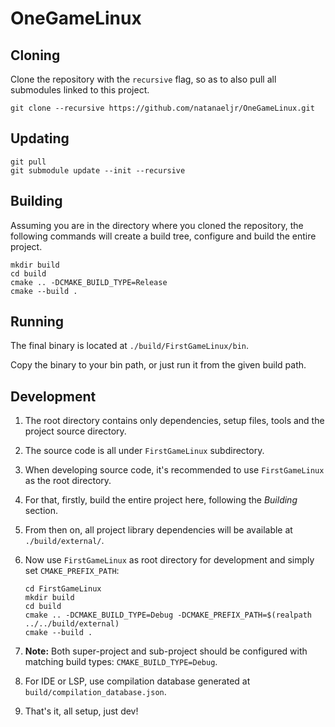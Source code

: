# OneGameLinux

## Cloning

Clone the repository with the `recursive` flag, so as to also pull all submodules linked to this project.

```
git clone --recursive https://github.com/natanaeljr/OneGameLinux.git
```

## Updating

```
git pull
git submodule update --init --recursive
```

## Building

Assuming you are in the directory where you cloned the repository, the following commands will create a build tree, configure  and build the entire project.

```
mkdir build
cd build
cmake .. -DCMAKE_BUILD_TYPE=Release
cmake --build .
```

## Running

The final binary is located at `./build/FirstGameLinux/bin`.

Copy the binary to your bin path, or just run it from the given build path.

## Development

1. The root directory contains only dependencies, setup files, tools and the project source directory.

2. The source code is all under `FirstGameLinux` subdirectory.

3. When developing source code, it's recommended to use `FirstGameLinux` as the root directory.

4. For that, firstly, build the entire project here, following the *Building* section.

5. From then on, all project library dependencies will be available at `./build/external/`.

6. Now use `FirstGameLinux` as root directory for development and simply set `CMAKE_PREFIX_PATH`:

   ```
   cd FirstGameLinux
   mkdir build
   cd build
   cmake .. -DCMAKE_BUILD_TYPE=Debug -DCMAKE_PREFIX_PATH=$(realpath ../../build/external)
   cmake --build .
   ```

7. **Note:** Both super-project and sub-project  should be configured with matching build types: `CMAKE_BUILD_TYPE=Debug`.
8. For IDE or LSP, use compilation database  generated at `build/compilation_database.json`.
9. That's it, all setup, just dev!
